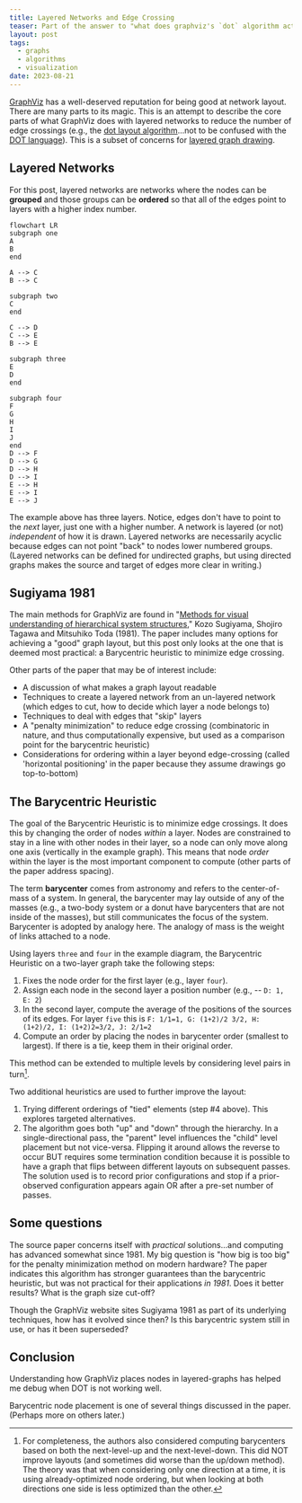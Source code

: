 ```yaml
---
title: Layered Networks and Edge Crossing
teaser: Part of the answer to "what does graphviz's `dot` algorithm actually do?"
layout: post
tags:
  - graphs
  - algorithms
  - visualization
date: 2023-08-21
---
```



[GraphViz](https://graphviz.org/) has a well-deserved reputation for being good at network layout.  There are many parts to its magic.  This is an attempt to describe the core parts of what GraphViz does with layered networks to reduce the number of edge crossings (e.g., the [dot layout algorithm](https://graphviz.org/docs/layouts/dot/)...not to be confused with the [DOT language](https://graphviz.org/doc/info/lang.html)).  This is a subset of concerns for [layered graph drawing](https://en.wikipedia.org/wiki/Layered_graph_drawing).

## Layered Networks
For this post, layered networks are networks where the nodes can be **grouped** and those groups can be **ordered** so that all of the edges point to layers with a higher index number. 

```mermaid
flowchart LR
subgraph one
A
B
end

A --> C
B --> C

subgraph two
C
end

C --> D
C --> E
B --> E

subgraph three
E
D
end

subgraph four
F
G
H
I
J
end
D --> F
D --> G
D --> H
D --> I
E --> H
E --> I
E --> J

```

The example above has three layers. Notice, edges don't have to point to the *next* layer, just one with a higher number.  A network is layered (or not) *independent* of how it is drawn. Layered networks are necessarily acyclic because edges can not point "back" to nodes lower numbered groups. (Layered networks can be defined for undirected graphs, but using directed graphs makes the source and target of edges more clear in writing.)

## Sugiyama 1981

The main methods for GraphViz are found in "[Methods for visual understanding of hierarchical system structures](https://ieeexplore.ieee.org/document/4308636)," Kozo Sugiyama, Shojiro Tagawa and Mitsuhiko Toda (1981).  The paper includes many options for achieving a "good" graph layout, but this post only looks at the one that is deemed most practical: a Barycentric heuristic to minimize edge crossing. 

Other parts of the paper that may be of interest include:
- A discussion of what makes a graph layout readable
- Techniques to create a layered network from an un-layered network (which edges to cut, how to decide which layer a node belongs to)
- Techniques to deal with edges that "skip" layers
- A "penalty minimization" to reduce edge crossing (combinatoric in nature, and thus computationally expensive, but used as a comparison point for the barycentric heuristic)
- Considerations for ordering within a layer beyond edge-crossing (called 'horizontal positioning' in the paper because they assume drawings go top-to-bottom)



## The Barycentric Heuristic

The goal of the Barycentric Heuristic is to minimize edge crossings.  It does this by changing the order of nodes *within* a layer. Nodes are constrained to stay in a line with other nodes in their layer, so a node can only move along one axis (vertically in the example graph).   This means that node *order* within the layer is the most important component to compute (other parts of the paper address spacing).

The term **barycenter** comes from astronomy and refers to the center-of-mass of a system. In general, the barycenter may lay outside of any of the masses (e.g., a two-body system or a donut have barycenters that are not inside of the masses), but still communicates the focus of the system.  Barycenter is adopted by analogy here.  The analogy of mass is the weight of links attached to a node.

Using layers `three` and `four` in the example diagram, the Barycentric Heuristic on a two-layer graph take the following steps:
1. Fixes the node order for the first layer (e.g., layer `four`).
2. Assign each node in the second layer a position number (e.g., -- `D: 1, E: 2`)
3. In the second layer, compute the average of the positions of the sources of its edges.  For layer `five` this is `F: 1/1=1, G: (1+2)/2 3/2, H: (1+2)/2, I: (1+2)2=3/2, J: 2/1=2`
4. Compute an order by placing the nodes in barycenter order (smallest to largest).  If there is a tie, keep them in their original order.

This method can be extended to multiple levels by considering level pairs in turn[^1].

Two additional heuristics are used to further improve the layout:
1. Trying different orderings of "tied" elements (step #4 above).  This explores targeted alternatives.
2. The algorithm goes both "up" and "down" through the hierarchy.  In a single-directional pass, the "parent" level influences the "child" level placement but not vice-versa.  Flipping it around allows the reverse to occur BUT requires some termination condition because it is possible to have a graph that flips between different layouts on subsequent passes.  The solution used is to record prior configurations and stop if a prior-observed configuration appears again OR after a pre-set number of passes.

[^1]: For completeness, the authors also considered computing barycenters based on both the next-level-up and the next-level-down.  This did NOT improve layouts (and sometimes did worse than the up/down method).  The theory was that when considering only one direction at a time, it is using already-optimized node ordering, but when looking at both directions one side is less optimized than the other.

## Some questions

The source paper concerns itself with *practical* solutions...and computing has advanced somewhat since 1981.  My big question is "how big is too big" for the penalty minimization method on modern hardware?  The paper indicates this algorithm has stronger guarantees than the barycentric heuristic, but was not practical for their applications *in 1981*.  Does it better results?  What is the graph size cut-off?

Though the GraphViz website sites Sugiyama 1981 as part of its underlying techniques, how has it evolved since then? Is this barycentric system still in use, or has it been superseded?

## Conclusion

Understanding how GraphViz places nodes in layered-graphs has helped me debug when DOT is not working well.  

Barycentric node placement is one of several things discussed in the paper. (Perhaps more on others later.)


